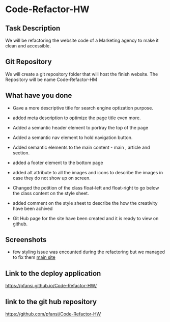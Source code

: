 # Code-Refactor-HW

## Task Description

We will be refactoring the website code of a Marketing agency to make it clean and accessible.

## Git Repository

We will create a git repository folder that will host the finish website. The Repository will be name Code-Refactor-HM

## What have you done

- Gave a more descriptive title for search engine optization purpose.

- added meta description to optimize the page title even more.

- Added a semantic header element to portray the top of the page

- Added a semantic nav element to hold navigation button.

- Added semantic elements to the main content - main , article and section.

- added a footer element to the bottom page

- added alt attribute to all the images and icons to describe the images in case they do not show up on screen.

* Changed the potition of the class float-left and float-right to go below the class content on the style sheet.

* added comment on the style sheet to describe the how the creativity have been achived
* Git Hub page for the site have been created and it is ready to view on github.

## Screenshots

- few styling issue was encounted during the refactoring but we managed to fix them [main site](./assets/images/main-site.jpg)

## Link to the deploy application

https://pfansi.github.io/Code-Refactor-HW/

## link to the git hub repository

https://github.com/pfansi/Code-Refactor-HW
